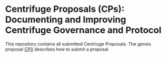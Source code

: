 # Centrifuge Proposals (CPs): Documenting and Improving Centrifuge Governance and Protocol
This repository contains all submitted Centriuge Proposals. The gensis proposal [CP0](cps/CP0/CP0.md) describes how to submit a proposal.
